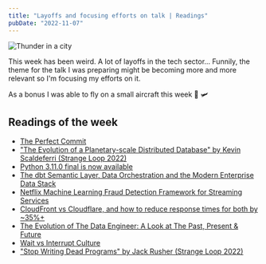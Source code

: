 ```yaml
---
title: "Layoffs and focusing efforts on talk | Readings"
pubDate: "2022-11-07"
---
```


![Thunder in a city](./flying.jpg)

This week has been weird. A lot of layoffs in the tech sector... Funnily, the theme for the talk I was preparing might be becoming more and more relevant so I'm focusing my efforts on it.

As a bonus I was able to fly on a small aircraft this week 🙂 🛩️

## Readings of the week

- [The Perfect Commit](https://simonwillison.net/2022/Oct/29/the-perfect-commit/)
- ["The Evolution of a Planetary-scale Distributed Database" by Kevin Scaldeferri (Strange Loop 2022)](https://www.youtube.com/watch?v=YWR9QyhQEas)
- [Python 3.11.0 final is now available](https://discuss.python.org/t/python-3-11-0-final-is-now-available/20291)
- [The dbt Semantic Layer, Data Orchestration and the Modern Enterprise Data Stack](https://blog.rittmananalytics.com/the-dbt-semantic-layer-data-orchestration-and-the-modern-enterprise-data-stack-78d9d9ed5c18)
- [Netflix Machine Learning Fraud Detection Framework for Streaming Services](https://www.infoq.com/news/2022/10/netflix-fraud-detect-framework/)
- [CloudFront vs Cloudflare, and how to reduce response times for both by ~35%+](https://www.foxy.io/blog/cloudfront-vs-cloudflare-and-how-to-reduce-response-times-for-both-by-35/)
- [The Evolution of The Data Engineer: A Look at The Past, Present & Future](https://airbyte.com/blog/data-engineering-past-present-and-future)
- [Wait vs Interrupt Culture](http://benjaminrosshoffman.com/wait-vs-interrupt-culture/)
- ["Stop Writing Dead Programs" by Jack Rusher (Strange Loop 2022)](http://www.youtube.com/watch?v=8Ab3ArE8W3s)
